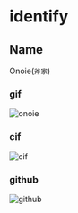 # identify
## Name
Onoie(`斧家`)
### gif
![onoie](http://rawgit.com/onoie/identify/master/onoie.gif)
### cif
![cif](http://rawgit.com/onoie/identify/master/peek.gif)
### github
![github](http://rawgit.com/onoie/identify/master/28139976.png)
